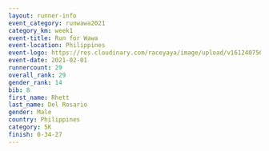 ```yaml
--- 
layout: runner-info 
event_category: runwawa2021 
category_km: week1 
event-title: Run for Wawa 
event-location: Philippines 
event-logo: https://res.cloudinary.com/raceyaya/image/upload/v1612407562/logo/2021/i-ran-wawa-logo_syijlo.jpg 
event-date: 2021-02-01 
runnercount: 29
overall_rank: 29
gender_rank: 14
bib: 8
first_name: Rhett
last_name: Del Rosario
gender: Male
country: Philippines
category: 5K
finish: 0-34-27
--- 
```

